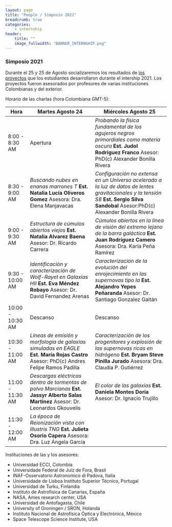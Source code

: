 ```yaml
---
layout: page
title: "People / Simposio 2021"
breadcrumb: true
categories:
    - internship
header:
    title: ""
    image_fullwidth: "BANNER_INTERNSHIP.png"
---
```



<!--more-->


### Simposio 2021

Durante el 25 y 25 de Agosto socializaremos los resultados de [los proyectos](https://recastronomia.github.io/internship/) que
los estudiantes desarrollaron durante el intership 2021. Los proyectos fueron
asesorados por profesores de varias instituciones Colombianas y del exterior.

 
Horario de las charlas (hora Colombiana GMT-5): 


| Hora |    Martes Agosto 24 | Miércoles Agosto 25 |
| ----- | ------- | ------- |
|8:00 - 8:30 AM |  Apertura  |  *Probando la física fundamental de los agujeros negros primordiales como materia oscura* **Est. Judol Rodríguez Franco** Asesor: PhD(c) Alexander Bonilla Rivera |
| 8:30 - 9:00 AM |  *Buscando nubes en enanas marrones T* **Est. Natalia Lucía Oliveros Gomez** Asesora: Dra. Elena Manjavacas |  *Configuración no extensa en un Universo acelerado a la luz de datos de lentes gravitacionales y la tensión S8* **Est. Sergio Silva Sandobal** Asesor:PhD(c) Alexander Bonilla Rivera|
| 9:00 - 9:30 AM | *Estructura de cúmulos abiertos viejos* **Est. Natalia Alvarez Baena** Asesor: Dr. Ricardo Carrera  |  *Cúmulos abiertos en la línea de visión del extremo lejano de la barra galáctica* **Est. Juan Rodríguez Camero** Asesora: Dra. Karla Peña Ramírez |
| 9:30 - 10:00 AM | *Identificación y caracterización de Wolf-Rayet en Galaxias HII* **Est. Eva Méndez Robayo** Asesor: Dr. David Fernandez Arenas | *Caracterización de la evolución del enrojecimiento en las supernovas tipo Ia* **Est. Alejandro Yepes Peñaranda** Asesor: Dr. Santiago Gonzalez Gaitán |
| 10:00 - 10:30 AM |    Descanso    |   Descanso |
| 10:30 - 11:00 AM |   *Líneas de emisión y morfología de galaxias simuladas en EAGLE* **Est. María Rojas Castro** Asesor: PhD(c) Andres Felipe Ramos Padilla  |  *Caracterización de los progenitores y explosión de las supernovas ricas en hidrógeno* **Est. Bryam Steve Pinilla Jurado** Asesora: Dra. Claudia P. Gutiérrez |
| 11:00 - 11:30 AM |   *Descargas eléctricas dentro de tormentas de polvo Marcianas* **Est. Jassyr Alberto Salas Martinez** Asesor: Dr. Leonardos Gkouvelis  |  *El color de las galaxias*  **Est. Daniela Montes Doria** Asesor: Dr. Ignacio Trujillo | 
| 11:30 - 12:00 AM |   *La época de Reionización vista con Illustris TNG* **Est. Julieta Osorio Capera** Asesora: Dra. Luz Ángela García |  |

Instituciones de las y los asesores: 

- Universidad ECCI, Colombia
- Universidade Federal de Juiz de Fora, Brasil
- INAF-Osservatorio Astronomico di Padova, Italia
- Universidade de Lisboa Instituto Superior Técnico, Portugal
- Universidad de Turku, Finlandia
- Instituto de Astrofisica de Canarias, España
- NASA, Αmes research center, USA
- Universidad de Antofagasta, Chile
- University of Groningen / SRON, Holanda
- Instituto Nacional de Astrofísica Óptica y Electrónica, México
- Space Telescope Science Institute, USA
